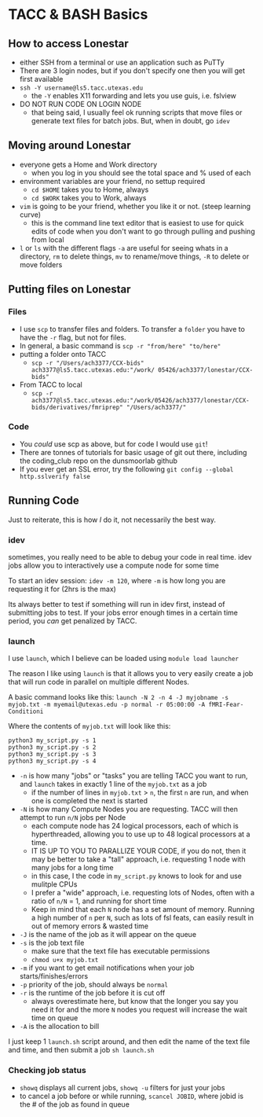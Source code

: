 # TACC & BASH Basics
## How to access Lonestar
- either SSH from a terminal or use an application such as PuTTy
- There are 3 login nodes, but if you don't specify one then you will get first available
- `ssh -Y username@ls5.tacc.utexas.edu`
    + the `-Y` enables X11 forwarding and lets you use guis, i.e. fslview
- DO NOT RUN CODE ON LOGIN NODE
    + that being said, I usually feel ok running scripts that move files or generate text files for batch jobs. But, when in doubt, go `idev`

## Moving around Lonestar
- everyone gets a Home and Work directory
    + when you log in you should see the total space and % used of each
- environment variables are your friend, no settup required
    + `cd $HOME` takes you to Home, always
    + `cd $WORK` takes you to Work, always
- `vim` is going to be your friend, whether you like it or not. (steep learning curve)
    + this is the command line text editor that is easiest to use for quick edits of code when you don't want to go through pulling and pushing from local
- `l` or `ls` with the different flags `-a` are useful for seeing whats in a directory, `rm` to delete things, `mv` to rename/move things, `-R` to delete or move folders

## Putting files on Lonestar
### Files
- I use `scp` to transfer files and folders. To transfer a `folder` you have to have the `-r` flag, but not for files.
- In general, a basic command is `scp -r "from/here" "to/here"` 
- putting a folder onto TACC
    + `scp -r "/Users/ach3377/CCX-bids" ach3377@ls5.tacc.utexas.edu:"/work/ 05426/ach3377/lonestar/CCX-bids"`
- From TACC to local
    + `scp -r ach3377@ls5.tacc.utexas.edu:"/work/05426/ach3377/lonestar/CCX-bids/derivatives/fmriprep" "/Users/ach3377/"`

### Code
- You _could_ use scp as above, but for code I would use `git`!
- There are tonnes of tutorials for basic usage of git out there, including the coding_club repo on the dunsmoorlab github
- If you ever get an SSL error, try the following `git config --global http.sslverify false`

## Running Code
Just to reiterate, this is how _I_ do it, not necessarily the best way.

### idev
sometimes, you really need to be able to debug your code in real time. idev jobs allow you to interactively use a compute node for some time

To start an idev session: `idev -m 120`, where `-m` is how long you are requesting it for (2hrs is the max)

Its always better to test if something will run in idev first, instead of submitting jobs to test. If your jobs error enough times in a certain time period, you _can_ get penalized by TACC.

### launch
I use `launch`, which I believe can be loaded using `module load launcher`

The reason I like using `launch` is that it allows you to very easily create a job that will run code in parallel on multiple different Nodes.

A basic command looks like this:
`launch -N 2 -n 4 -J myjobname -s myjob.txt -m myemail@utexas.edu -p normal -r 05:00:00 -A fMRI-Fear-Conditioni`

Where the contents of `myjob.txt` will look like this:

```
python3 my_script.py -s 1
python3 my_script.py -s 2
python3 my_script.py -s 3
python3 my_script.py -s 4
```

- `-n` is how many "jobs" or "tasks" you are telling TACC you want to run, and `launch` takes in exactly 1 line of the `myjob.txt` as a job
    + if the number of lines in `myjob.txt` > `n`, the first `n` are run, and when one is completed the next is started
- `-N` is how many Compute Nodes you are requesting. TACC will then attempt to run `n/N` jobs per Node
    + each compute node has 24 logical processors, each of which is hyperthreaded, allowing you to use up to 48 logical processors at a time. 
    + IT IS UP TO YOU TO PARALLIZE YOUR CODE, if you do not, then it may be better to take a "tall" approach, i.e. requesting 1 node with many jobs for a long time
    + in this case, I the code in `my_script.py` knows to look for and use mulitple CPUs
    + I prefer a "wide" approach, i.e. requesting lots of Nodes, often with a ratio of `n/N` = 1, and running for short time
    + Keep in mind that each `N` node has a set amount of memory. Running a high number of `n` per `N`, such as lots of fsl feats, can easily result in out of memory errors & wasted time
- `-J` is the name of the job as it will appear on the queue
- `-s` is the job text file
    + make sure that the text file has executable permissions
    + `chmod u+x myjob.txt`
- `-m` if you want to get email notifications when your job starts/finishes/errors
- `-p` priority of the job, should always be `normal`
- `-r` is the runtime of the job before it is cut off
    + always overestimate here, but know that the longer you say you need it for and the more `N` nodes you request will increase the wait time on queue
- `-A` is the allocation to bill

I just keep 1 `launch.sh` script around, and then edit the name of the text file and time, and then submit a job `sh launch.sh`

### Checking job status
- `showq` displays all current jobs, `showq -u` filters for just your jobs
- to cancel a job before or while running, `scancel JOBID`, where jobid is the # of the job as found in queue
